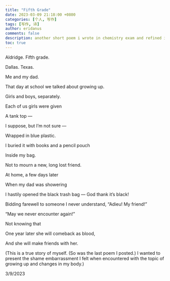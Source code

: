 ```yaml
---
title: "Fifth Grade"
date: 2023-03-09 21:18:00 +0800
categories: [个人, 写作]
tags: [写作, 诗]
author: eridanus
comments: false
description: another short poem i wrote in chemistry exam and refined it in the evening.
toc: true
---
```

Aldridge. Fifth grade.

Dallas. Texas.

Me and my dad.

That day at school we talked about growing up.

Girls and boys, separately.

Each of us girls were given

A tank top —

I suppose, but I’m not sure —

Wrapped in blue plastic.

I buried it with books and a pencil pouch

Inside my bag.

Not to mourn a new, long lost friend.

At home, a few days later

When my dad was showering

I hastily opened the black trash bag — God thank it’s black!

Bidding farewell to someone I never understand, “Adieu! My friend!”

“May we never encounter again!”

Not knowing that

One year later she will comeback as blood,

And she will make friends with her.

(This is a true story of myself. (So was the last poem I posted.) I wanted to present the shame embarrassment I felt when encountered with the topic of growing up and changes in my body.)

3/9/2023
